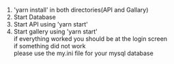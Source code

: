1. 'yarn install' in both directories(API and Gallary)
2. Start Database
3. Start API using 'yarn start'
4. Start gallery using 'yarn start'<br>
if everything worked you should be at the login screen<br>
if something did not work<br>
please use the my.ini file for your mysql database<br>
